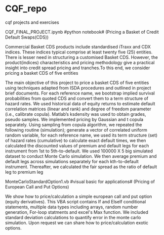 # CQF_repo
cqf projects and exercises

CQF_FINAL_PROJECT.ipynb  #python notebook#
(Pricing a Basket of Credit Default Swaps(CDS))

Commercial Basket CDS products include standardised iTraxx and CDX indices.
These indices typical comprise at least twenty five (25) entities. 
There is lesser need in structuring a customised Basket CDS. 
However, the product(indices) characteristics and pricing methodology give a
practical insight into credit spread pricing and tranches.To this end, we consider pricing a basket CDS of five entities

The main objective of this project to price a basket CDS of five entities using techniques adapted from ISDA procedures
and outlined in project brief documents.
For each reference name, we bootstrap implied survival probabilities from quoted CDS and convert them to a term structure of hazard rates. 
We used historical data of equity returns to estimate default correlation matrices (linear and rank) and 
degree of freedom parameter (i.e., calibrate copula). Matlab’s ksdensity was used to obtain grades, pseudo samples. 
We implemented pricing by Gaussian and t copula separately. Using sampling from copula algorithm,
we repeated the following routine (simulation); generate a vector of correlated uniform random variable, for each reference name, 
we used its term structure (set) of hazard rates (cumulative) to calculate exact default times, 
we then calculated the discounted values of premium and default legs for each instrument from 1st to 5th-to-default. 
We used 100000 X 5 big simulated dataset to conduct Monte Carlo simulation. 
We then average premium and default legs across simulations separately for each kth-to-default instrument. 
Thereafter, we calculated the fair spread as the ratio of default leg to premium leg

MonteCarloStandardOption1.vb    #visual basic for applications#
(Pricing of European Call and Put Options)

We show how to price/calculation a simple european call and put option (equity derivatives).
This VBA script contains If and ElseIf conditional statements, multiple data types including arrays, random number generation, For-loop statments and excel's Max function. We included standard deviation calculations to quantify error in the monte carlo simulation. Upon request we can share how to price/calculation exotic options.
